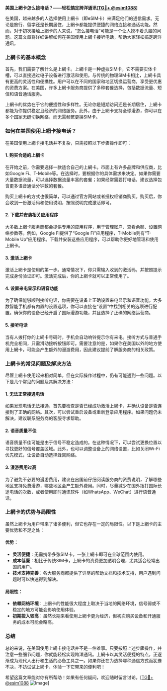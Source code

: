**美国上網卡怎么接电话？——轻松搞定跨洋通讯[[TG💪+ @esim1088](https://t.me/s/esim1088)]**

在美国，越来越多的人选择使用上網卡（即eSIM卡）来满足他们的通信需求。无论是旅行、留学还是长期居住，上網卡都能提供便捷的网络连接和通话功能。然而，对于初次接触上網卡的人来说，“怎么接电话”可能是一个让人摸不着头脑的问题。这篇文章将详细讲解如何在美国使用上網卡接听电话，帮助大家轻松搞定跨洋通讯。

### 上網卡的基本概念

首先，我们需要了解什么是上網卡。上網卡是一种虚拟SIM卡，它不需要实体卡槽，可以直接通过电子设备进行激活和使用。与传统的物理SIM卡相比，上網卡具有更高的灵活性和便携性。用户可以在不同的国家和地区切换运营商，享受更优惠的资费方案。在美国，许多上網卡服务商提供了多种套餐选择，包括数据流量、短信和语音通话服务。

上網卡的优势在于它的便捷性和多样性。无论你是短期访问还是长期居住，上網卡都能为你提供稳定且经济的网络服务。此外，由于上網卡支持全球漫游，你可以在多个国家无缝切换网络，而无需频繁更换SIM卡。

### 如何在美国使用上網卡接电话？

在美国使用上網卡接电话并不复杂，只需按照以下步骤操作即可：

#### 1. **购买合适的上網卡**

在开始之前，你需要选择一款适合自己的上網卡。市面上有许多品牌和供应商，比如Google Fi、T-Mobile等。在选择时，要根据你的具体需求来决定。如果你需要大量数据流量，可以选择数据流量丰富的套餐；如果经常需要打电话，建议选择包含更多语音通话分钟数的套餐。

购买上網卡的方式也很简单，可以通过官方网站或者授权经销商购买。购买后，你会收到一份激活码和使用说明，按照说明完成激活即可。

#### 2. **下载并安装相关应用程序**

大多数上網卡服务商都会提供专用的应用程序，用于管理账户、查看余额、设置网络参数等。例如，Google Fi提供了“Google Fi”应用程序，T-Mobile则有“T-Mobile Up”应用程序。下载并安装这些应用程序，可以帮助你更好地管理和使用上網卡。

#### 3. **激活上網卡**

激活上網卡是使用的第一步。通常情况下，你只需输入收到的激活码，并按照提示完成身份验证即可。激活完成后，你的上網卡就可以正常使用了。

#### 4. **设置来电显示和语音功能**

为了确保能够顺利接听电话，你需要在设备上正确设置来电显示和语音功能。大多数智能手机都有内置的设置选项，你可以直接在“设置”中找到相关的选项进行配置。确保你的设备已经开启了国际漫游功能，并且选择了正确的网络运营商。

#### 5. **接听电话**

当有人拨打你的上網卡号码时，手机会自动响铃提示你有来电。接听方式与普通手机完全相同，只需滑动接听按钮即可。需要注意的是，如果你在美国以外的地方使用上網卡，可能会产生额外的漫游费用，因此建议提前了解服务商的相关政策。

### 上網卡的常见问题及解决方法

尽管上網卡使用起来相对简单，但在实际操作过程中，仍有可能遇到一些问题。以下是几个常见的问题及其解决方法：

#### 1. **无法正常接通电话**

如果发现电话无法接通，首先要检查是否已经成功激活上網卡，并确认设备是否连接到了正确的网络。其次，可以尝试重启设备或重新登录应用程序。如果问题仍未解决，建议联系服务商的客服寻求帮助。

#### 2. **语音质量不佳**

语音质量不佳可能是由于信号不稳定造成的。在这种情况下，可以尝试更换位置以寻找更好的信号覆盖区域。此外，也可以调整设备上的网络设置，比如关闭Wi-Fi优先模式，让设备自动选择蜂窝网络。

#### 3. **漫游费用过高**

为了避免不必要的漫游费用，建议在出国前仔细阅读服务商的资费说明，了解哪些地区支持免费漫游，哪些地区会产生额外费用。同时，尽量减少在国外拨打国际长途电话的次数，或者使用即时通讯软件（如WhatsApp、WeChat）进行语音通话。

### 上網卡的优势与局限性

虽然上網卡为用户带来了诸多便利，但它也存在一定的局限性。以下是上網卡的主要优势和不足之处：

#### 优势：

- **灵活便捷**：无需携带多张SIM卡，一张上網卡即可在全球范围内使用。
- **成本低廉**：相比于传统SIM卡，上網卡的资费更加透明合理，尤其适合经常出国的用户。
- **技术支持完善**：各大服务商都提供了详尽的帮助文档和技术支持，用户遇到问题时可以快速得到解决。

#### 局限性：

- **依赖网络环境**：上網卡的性能很大程度上取决于当地的网络环境，信号弱或不稳定的地方可能会影响使用体验。
- **初期投入较高**：虽然长期来看使用上網卡更为经济，但初次购买设备和开通服务的成本可能会略高。

### 总结

总的来说，在美国使用上網卡接电话并不是一件难事。只要按照上述步骤操作，并注意一些细节问题，你就能轻松实现跨洋通讯。上網卡以其灵活便捷的特点，正逐渐成为现代人出行和生活的必备工具之一。如果你还在为选择哪种通信方式而犹豫不决，不妨试试上網卡，体验一下它带来的便利吧！

希望这篇文章能对你有所帮助！如果有任何疑问，欢迎随时留言讨论。[[TG💪+ @esim1088](https://t.me/s/esim1088) ![Image](https://i.postimg.cc/4NQfJmqS/Snipaste-2025-05-13-00-14-12.png)]